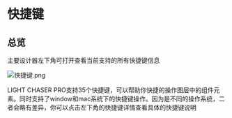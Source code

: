 # 快捷键

## 总览

主要设计器左下角可打开查看当前支持的所有快捷键信息

![快捷键.png](快捷键.png)

LIGHT CHASER PRO支持35个快捷键，可以帮助你快捷的操作图层中的组件元素。同时支持了window和mac系统下的快捷键操作。因为是不同的操作系统，二者会略有差异，你可以点击左下角的快捷键详情查看具体的快捷键说明